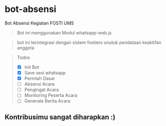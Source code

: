 # bot-absensi
Bot Absensi Kegiatan FOSTI UMS

>Bot ini menggunakan Modul whatsapp-web.js

> bot ini terintegrasi dengan sistem fostiers unutuk pendataan keaktifan anggota

> Todos
> - [X] Init Bot
> - [X] Save sesi whatsapp
> - [X] Perintah Dasar
> - [ ] Absensi Acara
> - [ ] Pengingat Acara
> - [ ] Monitoring Peserta Acara
> - [ ] Generate Berita Acara

## Kontribusimu sangat diharapkan :)
